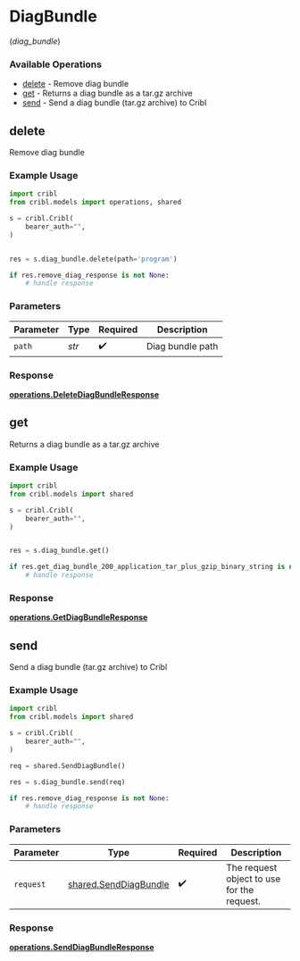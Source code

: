# DiagBundle
(*diag_bundle*)

### Available Operations

* [delete](#delete) - Remove diag bundle
* [get](#get) - Returns a diag bundle as a tar.gz archive
* [send](#send) - Send a diag bundle (tar.gz archive) to Cribl

## delete

Remove diag bundle

### Example Usage

```python
import cribl
from cribl.models import operations, shared

s = cribl.Cribl(
    bearer_auth="",
)


res = s.diag_bundle.delete(path='program')

if res.remove_diag_response is not None:
    # handle response
```

### Parameters

| Parameter          | Type               | Required           | Description        |
| ------------------ | ------------------ | ------------------ | ------------------ |
| `path`             | *str*              | :heavy_check_mark: | Diag bundle path   |


### Response

**[operations.DeleteDiagBundleResponse](../../models/operations/deletediagbundleresponse.md)**


## get

Returns a diag bundle as a tar.gz archive

### Example Usage

```python
import cribl
from cribl.models import shared

s = cribl.Cribl(
    bearer_auth="",
)


res = s.diag_bundle.get()

if res.get_diag_bundle_200_application_tar_plus_gzip_binary_string is not None:
    # handle response
```


### Response

**[operations.GetDiagBundleResponse](../../models/operations/getdiagbundleresponse.md)**


## send

Send a diag bundle (tar.gz archive) to Cribl

### Example Usage

```python
import cribl
from cribl.models import shared

s = cribl.Cribl(
    bearer_auth="",
)

req = shared.SendDiagBundle()

res = s.diag_bundle.send(req)

if res.remove_diag_response is not None:
    # handle response
```

### Parameters

| Parameter                                                      | Type                                                           | Required                                                       | Description                                                    |
| -------------------------------------------------------------- | -------------------------------------------------------------- | -------------------------------------------------------------- | -------------------------------------------------------------- |
| `request`                                                      | [shared.SendDiagBundle](../../models/shared/senddiagbundle.md) | :heavy_check_mark:                                             | The request object to use for the request.                     |


### Response

**[operations.SendDiagBundleResponse](../../models/operations/senddiagbundleresponse.md)**

